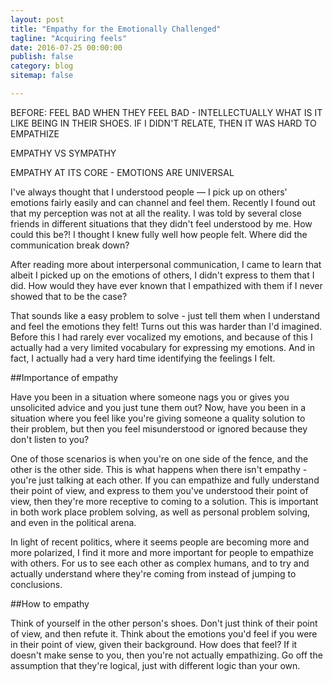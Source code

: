 ```yaml
---
layout: post
title: "Empathy for the Emotionally Challenged"
tagline: "Acquiring feels"
date: 2016-07-25 00:00:00
publish: false
category: blog
sitemap: false

---
```


BEFORE:
FEEL BAD WHEN THEY FEEL BAD - INTELLECTUALLY WHAT IS IT LIKE BEING IN THEIR
SHOES. IF I DIDN'T RELATE, THEN IT WAS HARD TO EMPATHIZE

EMPATHY VS SYMPATHY

EMPATHY AT ITS CORE - EMOTIONS ARE UNIVERSAL

I've always thought that I understood people &mdash; I pick up on
others' emotions fairly easily and can channel and feel them. Recently I found
out that my perception was not at all the reality. I was told by several close
friends in different situations that they didn't feel understood by me. How
could this be?! I thought I knew fully well how people felt. Where did the communication break down?

After reading more about interpersonal communication, I came to learn that
albeit I picked up on the emotions of others, I didn't express to them that I
did. How would they have ever known that I empathized with them if I never
showed that to be the case?

That sounds like a easy problem to solve - just tell them when I understand and
feel the emotions they felt! Turns out this was harder than I'd imagined. Before
this I had rarely ever vocalized my emotions, and because of this I actually had
a very limited vocabulary for expressing my emotions. And in fact, I actually
had a very hard time identifying the feelings I felt.

##Importance of empathy

Have you been in a situation where someone nags you or gives you unsolicited
advice and you just tune them out?  Now, have you been in a situation where you
feel like you're giving someone a quality solution to their problem, but then
you feel misunderstood or ignored because they don't listen to you?

One of those scenarios is when you're on one side of the fence, and the other is
the other side. This is what happens when there isn't empathy - you're just
talking at each other. If you can empathize and fully understand their point of
view, and express to them you've understood their point of view, then they're
more receptive to coming to a solution.  This is important in both work place
problem solving, as well as personal problem solving, and even in the political 
arena.

In light of recent politics, where it seems people are becoming more and more 
polarized, I find it more and more important for people to empathize with 
others. For us to see each other as complex humans, and to try and actually 
understand where they're coming from instead of jumping to conclusions.

##How to empathy

Think of yourself in the other person's shoes. Don't just think of their point
of view, and then refute it. Think about the emotions you'd feel if you were in
their point of view, given their background. How does that feel? If it doesn't
make sense to you, then you're not actually empathizing. Go off the assumption
that they're logical, just with different logic than your own.
